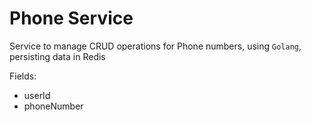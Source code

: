 # Phone Service

Service to manage CRUD operations for Phone numbers, using `Golang`, persisting data in Redis

Fields:
- userId
- phoneNumber